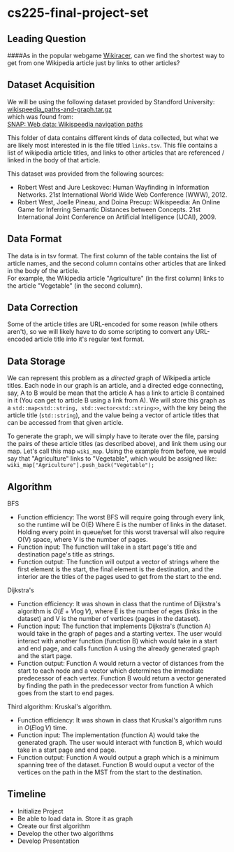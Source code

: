 # cs225-final-project-set

## Leading Question 

####As in the popular webgame [Wikiracer](https://www.thewikigame.com/group), can we find the shortest way to get from one Wikipedia article just by links to other articles?

## Dataset Acquisition

We will be using the following dataset provided by Standford University:   
[wikispeedia_paths-and-graph.tar.gz](http://snap.stanford.edu/data/wikispeedia/wikispeedia_paths-and-graph.tar.gz)   
which was found from:  
[SNAP: Web data: Wikispeedia navigation paths](http://snap.stanford.edu/data/wikispeedia.html)   

This folder of data contains different kinds of data collected, but what we are likely most interested in is the file titled `links.tsv`. This file contains a list of wikipedia article titles, and links to other articles that are referenced / linked in the body of that article.

This dataset was provided from the following sources:  
- Robert West and Jure Leskovec: Human Wayfinding in Information Networks. 21st International World Wide Web Conference (WWW), 2012.  
- Robert West, Joelle Pineau, and Doina Precup: Wikispeedia: An Online Game for Inferring Semantic Distances between Concepts. 21st International Joint Conference on Artificial Intelligence (IJCAI), 2009.  

## Data Format

The data is in tsv format. The first column of the table contains the list of article names, and the second column contains other articles that are linked in the body of the article.  
For example, the Wikipedia article "Agriculture" (in the first column) links to the article "Vegetable" (in the second column). 

## Data Correction

Some of the article titles are URL-encoded for some reason (while others aren't), so we will likely have to do some scripting to convert any URL-encoded article title into it's regular text format.

## Data Storage

We can represent this problem as a *directed* graph of Wikipedia article titles. Each node in our graph is an article, and a directed edge connecting, say, A to B would be mean that the article A has a link to article B contained in it (You can get to article B using a link from A). 
We will store this graph as a `std::map<std::string, std::vector<std::string>>`, with the key being the article title (`std::string`), and the value being a vector of article titles that can be accessed from that given article.

To generate the graph, we will simply have to iterate over the file, parsing the pairs of these article titles (as described above), and link them using our map. Let's call this map `wiki_map`. Using the example from before, we would say that "Agriculture" links to "Vegetable", which would be assigned like: `wiki_map["Agriculture"].push_back("Vegetable");`

## Algorithm

BFS
- Function efficiency: The worst BFS will require going through every link, so the runtime will be O(E) Where E is the number of links in the dataset. Holding every point in queue/set for this worst traversal will also require O(V) space, where V is the number of pages. 
- Function input: The function will take in a start page's title and destination page's title as strings. 
- Function output: The function will output a vector of strings where the first element is the start, the final element is the destination, and the interior are the titles of the pages used to get from the start to the end.

Dijkstra's
- Function efficiency: It was shown in class that the runtime of Dijkstra's algorithm is $O(E+V\log{V})$, where E is the number of eges (links in the dataset) and V is the number of vertices (pages in the dataset). 
- Function input: The function that implements Dijkstra's (function A) would take in the graph of pages and a starting vertex. The user would interact with another function (function B) which would take in a start and end page, and calls function A using the already generated graph and the start page.
- Function output: Function A would return a vector of distances from the start to each node and a vector which determines the immediate predecessor of each vertex. Function B would return a vector generated by finding the path in the predecessor vector from function A which goes from the start to end pages.

Third algorithm: Kruskal's algorithm.
- Function efficiency: It was shown in class that Kruskal's algorithm runs in $O(E\log{V})$ time. 
- Function input: The implementation (function A) would take the generated graph. The user would interact with function B, which would take in a start page and end page. 
- Function output: Function A would output a graph which is a minimum spanning tree of the dataset. Function B would ouput a vector of the vertices on the path in the MST from the start to the destination.  

## Timeline

- Initialize Project
- Be able to load data in. Store it as graph
- Create our first algorithm
- Develop the other two algorithms
- Develop Presentation
